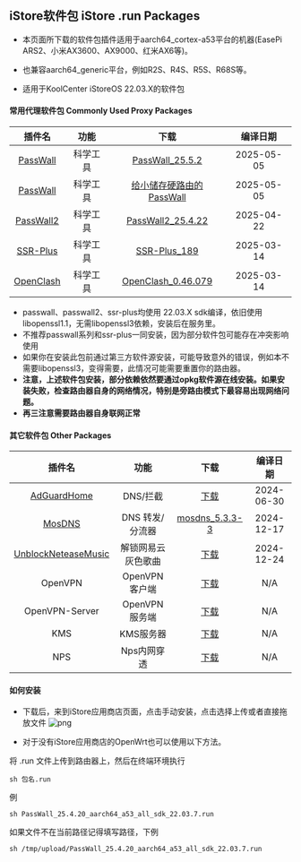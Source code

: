 ## iStore软件包 iStore .run Packages

* 本页面所下载的软件包插件适用于aarch64_cortex-a53平台的机器(EasePi ARS2、小米AX3600、AX9000、红米AX6等)。

* 也兼容aarch64_generic平台，例如R2S、R4S、R5S、R68S等。

* 适用于KoolCenter iStoreOS 22.03.X的软件包

#### 常用代理软件包 Commonly Used Proxy Packages
|插件名|功能|下载|编译日期|
| :----: | :----: | :----: | :----: |
| [PassWall](https://github.com/xiaorouji/openwrt-passwall) | 科学工具 | [PassWall_25.5.2](https://github.com/AUK9527/Are-u-ok/raw/main/apps/all/PassWall_25.5.2_aarch64_a53_all_sdk_22.03.7.run) |2025-05-05|
| [PassWall](https://github.com/xiaorouji/openwrt-passwall) | 科学工具 | [给小储存硬路由的PassWall](https://github.com/AUK9527/Are-u-ok/raw/main/apps/all/PassWall_25.5.2_aarch64_a53_small_sdk_22.03.7.run) |2025-05-05|
| [PassWall2](https://github.com/xiaorouji/openwrt-passwall2) | 科学工具 | [PassWall2_25.4.22](https://github.com/AUK9527/Are-u-ok/raw/main/apps/all/PassWall2_25.4.22_aarch64_a53_all_sdk_22.03.7.run) |2025-04-22|
| [SSR-Plus](https://github.com/fw876/helloworld) | 科学工具 | [SSR-Plus_189](https://github.com/AUK9527/Are-u-ok/raw/main/apps/all/SSR-Plus_189_aarch64_a53_all_sdk_22.03.7.run) |2025-03-14|
| [OpenClash](https://github.com/vernesong/OpenClash) | 科学工具 | [OpenClash_0.46.079](https://github.com/AUK9527/Are-u-ok/raw/main/apps/all/OpenClash_0.46.079+aarch64_core.run) |2025-03-14|
* passwall、passwall2、ssr-plus均使用 22.03.X sdk编译，依旧使用libopenssl1.1，无需libopenssl3依赖，安装后在服务里。
* 不推荐passwall系列和ssr-plus一同安装，因为部分软件包可能存在冲突影响使用
* 如果你在安装此包前通过第三方软件源安装，可能导致意外的错误，例如本不需要libopenssl3，变得需要，此情况可能需要重置你的路由器。
* **注意，上述软件包安装，部分依赖依然要通过opkg软件源在线安装。如果安装失败，检查路由器自身的网络情况，特别是旁路由模式下最容易出现网络问题。**
* **再三注意需要路由器自身联网正常**

#### 其它软件包 Other Packages
|插件名|功能|下载|编译日期|
| :----: | :----: | :----: | :----: |
| [AdGuardHome](https://github.com/sirpdboy/sirpdboy-package) | DNS/拦截 | [下载](https://github.com/AUK9527/Are-u-ok/raw/main/apps/all/adguardhome.run) |2024-06-30|
| [MosDNS](https://github.com/sbwml/luci-app-mosdns) | DNS 转发/分流器 | [mosdns_5.3.3-3](https://github.com/AUK9527/Are-u-ok/raw/main/apps/all/mosdns_5.3.3-3_aarch64_a53_luci_1.6.8_all.run) |2024-12-17|
| [UnblockNeteaseMusic](https://github.com/UnblockNeteaseMusic/luci-app-unblockneteasemusic) | 解锁网易云灰色歌曲 | [下载](https://github.com/AUK9527/Are-u-ok/raw/main/apps/all/unblockneteasemusic.run) |2024-12-24|
| OpenVPN | OpenVPN客户端 | [下载](https://github.com/AUK9527/Are-u-ok/raw/main/apps/all/OpenVPN_20211018.run) |N/A|
| OpenVPN-Server | OpenVPN服务端 | [下载](https://github.com/AUK9527/Are-u-ok/raw/main/apps/all/OpenVPN-Server_a53.run) |N/A|
| KMS | KMS服务器 | [下载](https://github.com/AUK9527/Are-u-ok/raw/main/apps/all/KMS_a53.run) |N/A|
| NPS | Nps内网穿透 | [下载](https://github.com/AUK9527/Are-u-ok/raw/main/apps/all/NPS_a53.run) |N/A|

#### 如何安装
* 下载后，来到iStore应用商店页面，点击手动安装，点击选择上传或者直接拖放文件
![png](https://cdn.jsdelivr.net/gh/AUK9527/Are-u-ok@master/apps/install.png)

* 对于没有iStore应用商店的OpenWrt也可以使用以下方法。

将 .run 文件上传到路由器上，然后在终端环境执行
```console
sh 包名.run
```
例
```console
sh PassWall_25.4.20_aarch64_a53_all_sdk_22.03.7.run
```
如果文件不在当前路径记得填写路径，下例
```console
sh /tmp/upload/PassWall_25.4.20_aarch64_a53_all_sdk_22.03.7.run
```
